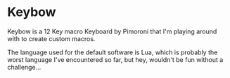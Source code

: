 # Keybow

Keybow is a 12 Key macro Keyboard by Pimoroni that I'm playing around with to create custom macros.

The language used for the default software is Lua, which is probably the worst language I've encountered so far, but hey, wouldn't be fun without a challenge...
